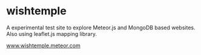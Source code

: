 wishtemple
==========

A experimental test site to explore Meteor.js and MongoDB based websites. Also using leaflet.js mapping library.

www.wishtemple.meteor.com
